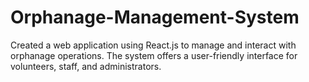 # Orphanage-Management-System
Created a web application using React.js to manage and interact with orphanage operations.  The system offers a user-friendly interface for volunteers, staff, and administrators.
